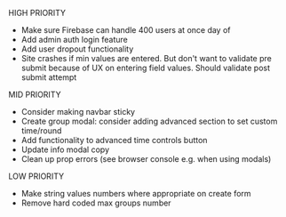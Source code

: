 HIGH PRIORITY

- Make sure Firebase can handle 400 users at once day of
- Add admin auth login feature
- Add user dropout functionality
- Site crashes if min values are entered. But don't want to validate pre submit
  because of UX on entering field values. Should validate post submit attempt

MID PRIORITY

- Consider making navbar sticky
- Create group modal: consider adding advanced section to set custom time/round
- Add functionality to advanced time controls button
- Update info modal copy
- Clean up prop errors (see browser console e.g. when using modals)

LOW PRIORITY

- Make string values numbers where appropriate on create form
- Remove hard coded max groups number

